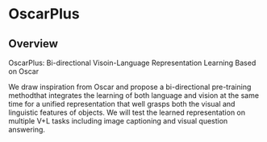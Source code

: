 # OscarPlus

## Overview

OscarPlus: Bi-directional Visoin-Language Representation Learning Based on Oscar

We draw inspiration from Oscar and propose a bi-directional pre-training methodthat integrates the learning of both language and vision at the same time for a unified representation that well grasps both the visual and linguistic features of objects.  We will test  the  learned  representation  on  multiple  V+L  tasks  including image captioning and visual question answering.

